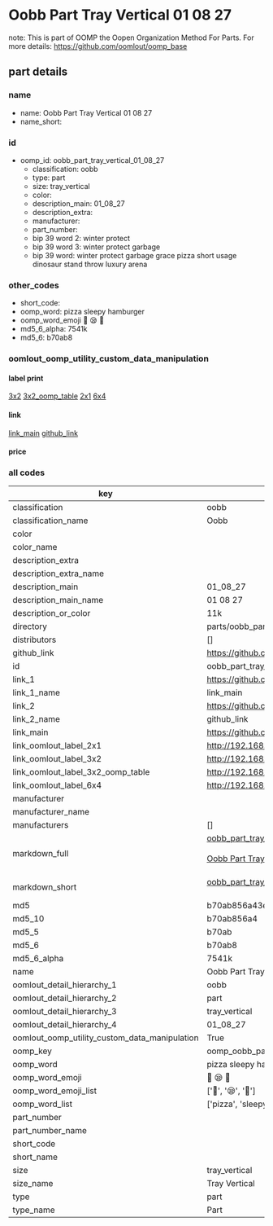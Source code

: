 # Oobb Part Tray Vertical 01 08 27  

note: This is part of OOMP the Oopen Organization Method For Parts. For more details: https://github.com/oomlout/oomp_base

##  part details





### name
* name: Oobb Part Tray Vertical 01 08 27
* name_short: 
### id
* oomp_id: oobb_part_tray_vertical_01_08_27
  * classification: oobb
  * type: part
  * size: tray_vertical
  * color: 
  * description_main: 01_08_27
  * description_extra: 
  * manufacturer: 
  * part_number: 
  * bip 39 word 2: winter protect
  * bip 39 word 3: winter protect garbage
  * bip 39 word: winter protect garbage grace pizza short usage dinosaur stand throw luxury arena

### other_codes
* short_code: 
* oomp_word: pizza sleepy hamburger
* oomp_word_emoji :pizza: :sleepy: :hamburger:
* md5_6_alpha: 7541k
* md5_6: b70ab8






### oomlout_oomp_utility_custom_data_manipulation
#### label print
[3x2](http://192.168.1.245:1112/?label=oomp%207541k)
[3x2_oomp_table](http://192.168.1.107:1112/?label=oomp%207541k)
[2x1](http://192.168.1.242:1112/?label=oomp%207541k)
[6x4](http://192.168.1.55:1112/?label=oomp%207541k)    

#### link

[link_main](https://github.com/oomlout/oomlout_oomp_current_version_messy/tree/main/parts/oobb_part_tray_vertical_01_08_27) [github_link](https://github.com/oomlout/oomlout_oomp_part_src/tree/main/parts/oobb_part_tray_vertical_01_08_27)                             

#### price







### all codes 
| key | value |  
| --- | --- |  
| classification | oobb |  
| classification_name | Oobb |  
| color |  |  
| color_name |  |  
| description_extra |  |  
| description_extra_name |  |  
| description_main | 01_08_27 |  
| description_main_name | 01 08 27 |  
| description_or_color | 11k |  
| directory | parts/oobb_part_tray_vertical_01_08_27 |  
| distributors | [] |  
| github_link | https://github.com/oomlout/oomlout_oomp_part_src/tree/main/parts/oobb_part_tray_vertical_01_08_27 |  
| id | oobb_part_tray_vertical_01_08_27 |  
| link_1 | https://github.com/oomlout/oomlout_oomp_current_version_messy/tree/main/parts/oobb_part_tray_vertical_01_08_27 |  
| link_1_name | link_main |  
| link_2 | https://github.com/oomlout/oomlout_oomp_part_src/tree/main/parts/oobb_part_tray_vertical_01_08_27 |  
| link_2_name | github_link |  
| link_main | https://github.com/oomlout/oomlout_oomp_current_version_messy/tree/main/parts/oobb_part_tray_vertical_01_08_27 |  
| link_oomlout_label_2x1 | http://192.168.1.242:1112/?label=oomp%207541k |  
| link_oomlout_label_3x2 | http://192.168.1.245:1112/?label=oomp%207541k |  
| link_oomlout_label_3x2_oomp_table | http://192.168.1.107:1112/?label=oomp%207541k |  
| link_oomlout_label_6x4 | http://192.168.1.55:1112/?label=oomp%207541k |  
| manufacturer |  |  
| manufacturer_name |  |  
| manufacturers | [] |  
| markdown_full | [oobb_part_tray_vertical_01_08_27](https://github.com/oomlout/oomlout_oomp_current_version_messy/tree/main/parts/oobb_part_tray_vertical_01_08_27)<br>[](https://github.com/oomlout/oomlout_oomp_current_version_messy/tree/main/parts/oobb_part_tray_vertical_01_08_27)<br>[Oobb Part Tray Vertical 01 08 27](https://github.com/oomlout/oomlout_oomp_current_version_messy/tree/main/parts/oobb_part_tray_vertical_01_08_27)<br><br> |  
| markdown_short | [oobb_part_tray_vertical_01_08_27](https://github.com/oomlout/oomlout_oomp_current_version_messy/tree/main/parts/oobb_part_tray_vertical_01_08_27)<br><br> |  
| md5 | b70ab856a43e7df31b52d656bf2b2fe0 |  
| md5_10 | b70ab856a4 |  
| md5_5 | b70ab |  
| md5_6 | b70ab8 |  
| md5_6_alpha | 7541k |  
| name | Oobb Part Tray Vertical 01 08 27 |  
| oomlout_detail_hierarchy_1 | oobb |  
| oomlout_detail_hierarchy_2 | part |  
| oomlout_detail_hierarchy_3 | tray_vertical |  
| oomlout_detail_hierarchy_4 | 01_08_27 |  
| oomlout_oomp_utility_custom_data_manipulation | True |  
| oomp_key | oomp_oobb_part_tray_vertical_01_08_27 |  
| oomp_word | pizza sleepy hamburger |  
| oomp_word_emoji | :pizza: :sleepy: :hamburger: |  
| oomp_word_emoji_list | [':pizza:', ':sleepy:', ':hamburger:'] |  
| oomp_word_list | ['pizza', 'sleepy', 'hamburger'] |  
| part_number |  |  
| part_number_name |  |  
| short_code |  |  
| short_name |  |  
| size | tray_vertical |  
| size_name | Tray Vertical |  
| type | part |  
| type_name | Part |  
